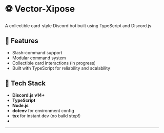  # ⚽ Vector-Xipose

A collectible card-style Discord bot built using TypeScript and Discord.js

## 🚀 Features

- Slash-command support
- Modular command system
- Collectible card interactions (in progress)
- Built with TypeScript for reliability and scalability

## 🧠 Tech Stack

- **Discord.js v14+**
- **TypeScript**
- **Node.js**
- **dotenv** for environment config 
- **tsx** for instant dev (no build step!)
-  
--- 

  
 
 
 
